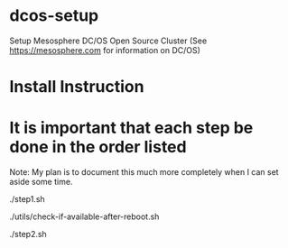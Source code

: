 # dcos-setup
Setup Mesosphere DC/OS Open Source Cluster (See https://mesosphere.com for information on DC/OS)

# Install Instruction

# It is important that each step be done in the order listed

Note: My plan is to document this much more completely when I can set aside some time.

./step1.sh

./utils/check-if-available-after-reboot.sh

./step2.sh



